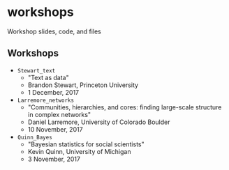 # workshops
Workshop slides, code, and files

## Workshops
- `Stewart_text`
	- "Text as data"
	- Brandon Stewart, Princeton University
	- 1 December, 2017
- `Larremore_networks`
	- "Communities, hierarchies, and cores: finding large-scale structure in complex networks"
	- Daniel Larremore, University of Colorado Boulder
	- 10 November, 2017
- `Quinn_Bayes`
	- "Bayesian statistics for social scientists"
	- Kevin Quinn, University of Michigan
	- 3 November, 2017
